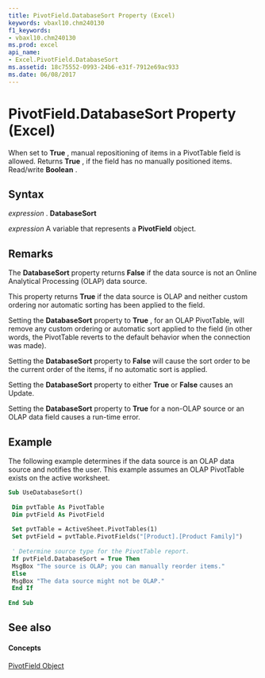 ```yaml
---
title: PivotField.DatabaseSort Property (Excel)
keywords: vbaxl10.chm240130
f1_keywords:
- vbaxl10.chm240130
ms.prod: excel
api_name:
- Excel.PivotField.DatabaseSort
ms.assetid: 18c75552-0993-24b6-e31f-7912e69ac933
ms.date: 06/08/2017
---
```



# PivotField.DatabaseSort Property (Excel)

When set to **True** , manual repositioning of items in a PivotTable field is allowed. Returns **True** , if the field has no manually positioned items. Read/write **Boolean** .


## Syntax

 _expression_ . **DatabaseSort**

 _expression_ A variable that represents a **PivotField** object.


## Remarks

The **DatabaseSort** property returns **False** if the data source is not an Online Analytical Processing (OLAP) data source.

This property returns **True** if the data source is OLAP and neither custom ordering nor automatic sorting has been applied to the field.

Setting the **DatabaseSort** property to **True** , for an OLAP PivotTable, will remove any custom ordering or automatic sort applied to the field (in other words, the PivotTable reverts to the default behavior when the connection was made).

Setting the **DatabaseSort** property to **False** will cause the sort order to be the current order of the items, if no automatic sort is applied.

Setting the **DatabaseSort** property to either **True** or **False** causes an Update.

Setting the **DatabaseSort** property to **True** for a non-OLAP source or an OLAP data field causes a run-time error.


## Example

The following example determines if the data source is an OLAP data source and notifies the user. This example assumes an OLAP PivotTable exists on the active worksheet.


```vb
Sub UseDatabaseSort() 
 
 Dim pvtTable As PivotTable 
 Dim pvtField As PivotField 
 
 Set pvtTable = ActiveSheet.PivotTables(1) 
 Set pvtField = pvtTable.PivotFields("[Product].[Product Family]") 
 
 ' Determine source type for the PivotTable report. 
 If pvtField.DatabaseSort = True Then 
 MsgBox "The source is OLAP; you can manually reorder items." 
 Else 
 MsgBox "The data source might not be OLAP." 
 End If 
 
End Sub
```


## See also


#### Concepts


[PivotField Object](pivotfield-object-excel.md)

